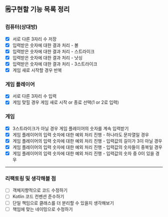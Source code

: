 ## 🗒️구현할 기능 목록 정리

### 컴퓨터(상대방)
- [X] 서로 다른 3자리 수 저장
- [X] 입력받은 숫자에 대한 결과 처리 - 볼
- [X] 입력받은 숫자에 대한 결과 처리 - 스트라이크
- [X] 입력받은 숫자에 대한 결과 처리 - 낫싱
- [X] 입력받은 숫자에 대한 결과 처리 - 3스트라이크
- [X] 게임 새로 시작할 경우 반복

### 게임 플레이어
- [X] 서로 다른 3자리 수 입력
- [X] 게임 맞힐 경우 게임 새로 시작 or 종료 선택(1 or 2로 입력)

### 게임
- [X] 3스트라이크가 아닐 경우 게임 플레이어의 숫자를 계속 입력받기
- [X] 게임 플레이어의 입력 숫자에 대한 예외 처리 진행 - 하나라도 문자열일 경우
- [X] 게임 플레이어의 입력 숫자에 대한 예외 처리 진행 - 입력값의 길이가 3이 아닐 경우
- [X] 게임 플레이어의 입력 숫자에 대한 예외 처리 진행 - 입력값의 숫자들이 중복일 경우
- [X] 게임 플레이어의 입력 숫자에 대한 예외 처리 진행 - 입력값의 숫자 중 0이 있을 경우
---

### 리팩토링 및 생각해볼 점
- [ ] 객체지향적으로 코드 수정하기
- [ ] Kotlin 코드 컨벤션 준수하기
- [ ] 단일 책임으로 클래스를 더 분리할 수 있을지 생각해보기
- [ ] 책임에 맞는 네이밍으로 수정하기